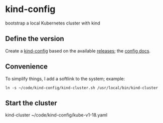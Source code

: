 # kind-config

bootstrap a local Kubernetes cluster with kind

## Define the version

Create a [kind-config] based on the available [releases]; the [config docs].

## Convenience

To simplify things, I add a softlink to the system; example:

`ln -s ~/code/kind-config/kind-cluster.sh /usr/local/bin/kind-cluster`

## Start the cluster

kind-cluster ~/code/kind-config/kube-v1-18.yaml

[kind-config]:https://github.com/todd-dsm/kind-config/blob/main/kube-v1-18.yaml
[releases]:https://github.com/kubernetes-sigs/kind/releases
[config docs]:https://kind.sigs.k8s.io/docs/user/quick-start/#configuring-your-kind-cluster
